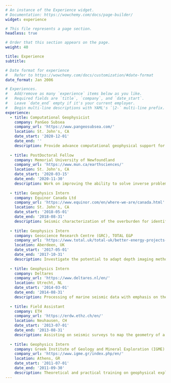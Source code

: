 ```yaml
---
# An instance of the Experience widget.
# Documentation: https://wowchemy.com/docs/page-builder/
widget: experience

# This file represents a page section.
headless: true

# Order that this section appears on the page.
weight: 40

title: Experience
subtitle:

# Date format for experience
#   Refer to https://wowchemy.com/docs/customization/#date-format
date_format: Jan 2006

# Experiences.
#   Add/remove as many `experience` items below as you like.
#   Required fields are `title`, `company`, and `date_start`.
#   Leave `date_end` empty if it's your current employer.
#   Begin multi-line descriptions with YAML's `|2-` multi-line prefix.
experience:
  - title: Computational Geophysicist
    company: PanGeo Subsea
    company_url: 'https://www.pangeosubsea.com/'
    location: St. John's, CA
    date_start: '2020-12-01'
    date_end: ''
    description: Provide advance computational geophysical support for ongoing data processing and software related projects.
        
  - title: PostDoctoral Fellow
    company: Memorial University of Newfoundland
    company_url: 'https://www.mun.ca/earthsciences/'
    location: St. John's, CA
    date_start: '2020-03-15'
    date_end: '2020-11-30'
    description: Work on improving the ability to solve inverse problems in small sub-domains of a region of interest by investigating whether algorithms can be sped up through the incorporation of machine learning techniques.
    
  - title: Geophysics Intern
    company: Equinor Canada Ltd
    company_url: 'https://www.equinor.com/en/where-we-are/canada.html'
    location: St. John's, CA
    date_start: '2018-05-01'
    date_end: '2018-08-31'
    description: Seismic characterization of the overburden for identification and evaluation of potential geohazards in the production area.
    
  - title: Geophysics Intern
    company: Geoscience Research Centre (GRC), TOTAL E&P
    company_url: 'https://www.total.uk/total-uk/better-energy-projects-uk/collaboration-key-unlocking-better-energy-geoscience-research-centre'
    location: Aberdeen, UK
    date_start: '2017-05-01'
    date_end: '2017-10-31'
    description: Investigate the potential to adapt depth imaging methods to estimate 4D attributes, such as velocity change, time shifts, and strain.
    
  - title: Geophysics Intern
    company: Deltares
    company_url: 'https://www.deltares.nl/en/'
    location: Utrecht, NL
    date_start: '2014-03-01'
    date_end: '2014-08-31'
    description: Processing of marine seismic data with emphasis on the influence of variable bathymetry on generation and propagation of Scholte waves (related to MSc thesis)
    
  - title: Field Assistant
    company: ETH
    company_url: 'https://erdw.ethz.ch/en/'
    location: Neuhausen, CH
    date_start: '2013-07-01'
    date_end: '2013-08-31'
    description: Assisting on seismic surveys to map the geometry of a postulated Quaternary valley and construct a geophysical model of the valley infill.
    
  - title: Geophysics Intern
    company: Greek Institute of Geology and Mineral Exploration (IGME)
    company_url: 'https://www.igme.gr/index.php/en/'
    location: Athens, GR
    date_start: '2011-07-01'
    date_end: '2011-09-30'
    description: Theoretical and practical training on geophysical exploration methods such as Electrical resistivity/tomography, I.P., magnetic and gravity, field work, testing equipment and undertaking maintenance.
---
```

